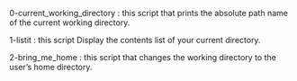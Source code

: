 0-current_working_directory : this script that prints the absolute path name of the current working directory.

1-listit : this script Display the contents list of your current directory.

2-bring_me_home : this script that changes the working directory to the user’s home directory.

